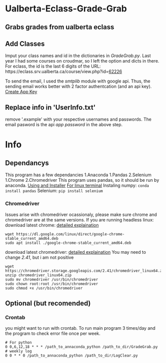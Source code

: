 # Ualberta-Eclass-Grade-Grab
## Grabs grades from ualberta eclass

## Add Classes
Imput your class names and id in the dictionaries in *GradeGrab.py*. Last year I had some courses on croudmar, so I left the option and dicts in there.
For eclass, the id is the last 6 digits of the URL: https:<span>//eclass.srv.ualberta.ca</span>/course/view.php?id=<ins>62226</ins> 

To send the email, I used the *smtplib* module with google api. Thus, the sending email works better with 2 factor authentcation (and an api key).
[Create App Key](https://support.google.com/accounts/answer/185833?hl=en&authuser=0)

## Replace info in 'UserInfo.txt' 
remove '.example'
with your respective usernames and passwords. The email pasword is the api *app password* in the above step.

# Info
## Dependancys
This program has a few dependancies
1.Anaconda
  1.Pandas
2.Selenium
  1.Chrome
  2.Chromedriver
This program uses pandas, so it should be run by anaconda.
[Using and Installer](https://www.anaconda.com/products/individual)
[For linux terminal](https://docs.anaconda.com/anaconda/install/linux/)
Instaling numpy: `conda install pandas`
Selenium: `pip install selenium`

### Chromedriver
Issues arise with chromedriver ocassionaly, please make sure chrome and chromedriver are at the same versions. 
If you are running headless linux:
download latest chrome: [detailed explaination](https://linuxize.com/post/how-to-install-google-chrome-web-browser-on-ubuntu-18-04/)
```
wget https://dl.google.com/linux/direct/google-chrome-stable_current_amd64.deb
sudo apt install ./google-chrome-stable_current_amd64.deb
```
download latest chromedriver: [detailed explaination](https://tecadmin.net/setup-selenium-chromedriver-on-ubuntu/)
You may need to change *2.41*, but i am not positive
```
wget https://chromedriver.storage.googleapis.com/2.41/chromedriver_linux64.zip
unzip chromedriver_linux64.zip
sudo mv chromedriver /usr/bin/chromedriver
sudo chown root:root /usr/bin/chromedriver
sudo chmod +x /usr/bin/chromedriver
```

## Optional (but recomended)
### Crontab
you might want to run with crontab.
To run main program 3 times/day and the program to check error file once per week.


```
# For python
0 0,6,12,18 * * * /path_to_annaconda_python /path_to_dir/GradeGrab.py
# weekly log
0 0 * * 0 /path_to_annaconda_python /path_to_dir/LogClear.py
```
